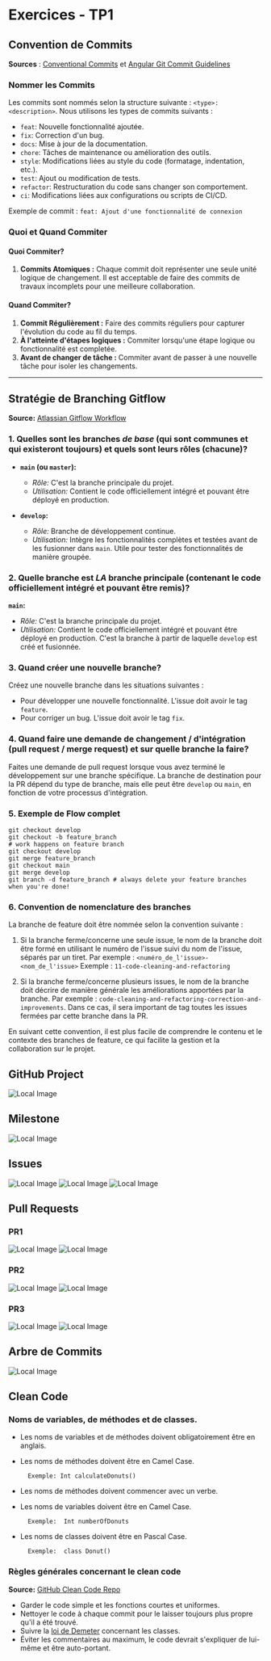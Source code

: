 # Exercices - TP1

## Convention de Commits
**Sources** : [Conventional Commits](https://www.conventionalcommits.org/) et [Angular Git Commit Guidelines](https://github.com/angular/angular/blob/master/CONTRIBUTING.md#-commit-message-guidelines)

### Nommer les Commits

Les commits sont nommés selon la structure suivante : `<type>: <description>`. Nous utilisons les types de commits suivants :

- `feat`: Nouvelle fonctionnalité ajoutée.
- `fix`: Correction d'un bug.
- `docs`: Mise à jour de la documentation.
- `chore`: Tâches de maintenance ou amélioration des outils.
- `style`: Modifications liées au style du code (formatage, indentation, etc.).
- `test`: Ajout ou modification de tests.
- `refactor`: Restructuration du code sans changer son comportement.
- `ci`: Modifications liées aux configurations ou scripts de CI/CD.

Exemple de commit : `feat: Ajout d'une fonctionnalité de connexion`


### Quoi et Quand Commiter

#### Quoi Commiter?

1. **Commits Atomiques :** Chaque commit doit représenter une seule unité logique de changement. Il est acceptable de faire des commits de travaux 
incomplets pour une meilleure collaboration.

#### Quand Commiter?

1. **Commit Régulièrement :** Faire des commits réguliers pour capturer l'évolution du code au fil du temps.
2. **À l'atteinte d'étapes logiques :** Commiter lorsqu'une étape logique ou fonctionnalité est completée.
3. **Avant de changer de tâche :** Commiter avant de passer à une nouvelle tâche pour isoler les changements.


---

## Stratégie de Branching Gitflow

**Source:** [Atlassian Gitflow Workflow](https://www.atlassian.com/git/tutorials/comparing-workflows/gitflow-workflow)

### 1. Quelles sont les branches *de base* (qui sont communes et qui existeront toujours) et quels sont leurs rôles (chacune)?

- **`main` (ou `master`):**
    - *Rôle:* C'est la branche principale du projet.
    - *Utilisation:* Contient le code officiellement intégré et pouvant être déployé en production.

- **`develop`:**
    - *Rôle:* Branche de développement continue.
    - *Utilisation:* Intègre les fonctionnalités complètes et testées avant de les fusionner dans `main`. Utile pour tester des fonctionnalités de manière groupée.

### 2. Quelle branche est *LA* branche principale (contenant le code officiellement intégré et pouvant être remis)?

**`main`:**
- *Rôle:* C'est la branche principale du projet.
- *Utilisation:* Contient le code officiellement intégré et pouvant être déployé en production. 
C'est la branche à partir de laquelle `develop` est créé et fusionnée.

### 3. Quand créer une nouvelle branche?

Créez une nouvelle branche dans les situations suivantes :
- Pour développer une nouvelle fonctionnalité. L'issue doit avoir le tag `feature`.
- Pour corriger un bug. L'issue doit avoir le tag `fix`.

### 4. Quand faire une demande de changement / d'intégration (pull request / merge request) et sur quelle branche la faire?

Faites une demande de pull request lorsque vous avez terminé le développement sur une branche spécifique. La branche de destination pour la PR dépend du type de branche, mais elle peut être `develop` ou `main`, en fonction de votre processus d'intégration. 

### 5. Exemple de Flow complet
```
git checkout develop
git checkout -b feature_branch
# work happens on feature branch
git checkout develop
git merge feature_branch
git checkout main
git merge develop
git branch -d feature_branch # always delete your feature branches when you're done!
```

### 6. Convention de nomenclature des branches

La branche de feature doit être nommée selon la convention suivante :

1. Si la branche ferme/concerne une seule issue, le nom de la branche doit être formé en utilisant le numéro de l'issue suivi du nom de l'issue, séparés par un tiret. Par exemple :
   `<numéro_de_l'issue>-<nom_de_l'issue>`
   Exemple :
   `11-code-cleaning-and-refactoring`

2. Si la branche ferme/concerne plusieurs issues, le nom de la branche doit décrire de manière générale les améliorations apportées par la branche. Par exemple :
   `code-cleaning-and-refactoring-correction-and-improvements`. Dans ce cas, il sera important de tag toutes les issues fermées par cette branche dans la PR.

En suivant cette convention, il est plus facile de comprendre le contenu et le contexte des branches de feature, ce qui facilite la gestion et la collaboration sur le projet.

## GitHub Project
![Local Image](../images/tp1/board.png)
## Milestone
![Local Image](../images/tp1/milestone.png)
## Issues
![Local Image](../images/tp1/issue-1.png)
![Local Image](../images/tp1/issue-2.png)
![Local Image](../images/tp1/issue-3.png)


## Pull Requests
### PR1
![Local Image](../images/tp1/PR1.png)
![Local Image](../images/tp1/PR1.2.png)
### PR2
![Local Image](../images/tp1/PR2.png)
![Local Image](../images/tp1/PR%202.1.png)
### PR3
![Local Image](../images/tp1/PR3.png)
![Local Image](../images/tp1/PR3.2.png)

## Arbre de Commits
![Local Image](../images/tp1/commit_tree.png)

## Clean Code

### Noms de variables, de méthodes et de classes.
- Les noms de variables et de méthodes doivent obligatoirement être en anglais.
- Les noms de méthodes doivent être en Camel Case.
    
        Exemple: Int calculateDonuts()
- Les noms de méthodes doivent commencer avec un verbe.
- Les noms de variables doivent être en Camel Case.
    
        Exemple:  Int numberOfDonuts
- Les noms de classes doivent être en Pascal Case.
    
        Exemple:  class Donut()

### Règles générales concernant le clean code
**Source:** [GitHub Clean Code Repo](https://gist.github.com/wojteklu/73c6914cc446146b8b533c0988cf8d29#)
- Garder le code simple et les fonctions courtes et uniformes.
- Nettoyer le code à chaque commit pour le laisser toujours plus propre qu'il a été trouvé.
- Suivre la [loi de Demeter](https://www.dotnetdojo.com/loi-de-demeter/) concernant les classes.
- Éviter les commentaires au maximum, le code devrait s'expliquer de lui-même et être auto-portant.
